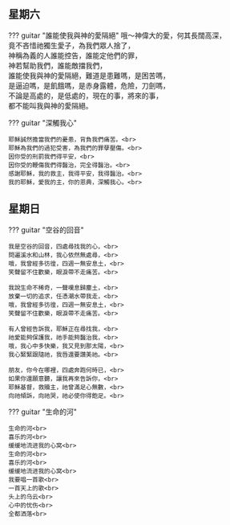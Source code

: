 

## 星期六

??? guitar "誰能使我與神的愛隔絕"
    哦～神偉大的愛，何其長闊高深，<br>
    竟不吝惜祂獨生愛子，為我們眾人捨了，<br>
    神稱為義的人誰能控告，誰能定他們的罪，<br>
    神若幫助我們，誰能敵擋我們，<br>
    誰能使我與神的愛隔絕，難道是患難嗎，是困苦嗎，<br>
    是逼迫嗎，是飢餓嗎，是赤身露體，危險，刀劍嗎，<br>
    不論是高處的，是低處的，現在的事，將來的事，<br>
    都不能叫我與神的愛隔絕。<br>

??? guitar "深觸我心"

    耶穌誠然擔當我們的憂患，背負我們痛苦。<br>
    耶穌為我們的過犯受害，為我們的罪孽壓傷。<br>
    因你受的刑罰我們得平安，<br>
    因你受的鞭傷我們得醫治，完全得醫治。<br>
    感謝耶穌，我的救主，我得平安，我得醫治。<br>
    我的耶穌，愛我的主，你的恩典，深觸我心。<br>

## 星期日

??? guitar "空谷的回音"

    我是空谷的回音，四處尋找我的心，<br>
    問遍溪水和山林，我心依然無處尋，<br>
    哦，我曾經多彷徨，四週一無安息土，<br>
    笑聲留不住歡樂，眼淚帶不走痛苦。<br>
    
    我說生命不稀奇，一聲嘆息歸塵土，<br>
    放棄一切的追求，任憑潮水帶我走，<br>
    哦，我曾經多彷徨，四週一無安息土，<br>
    笑聲留不住歡樂，眼淚帶不走痛苦。<br>
    
    有人曾經告訴我，耶穌正在尋找我，<br>
    祂愛能夠保護我，祂手能夠醫治我，<br>
    哦，我心中多快樂，我又見到那太陽，<br>
    我心緊緊跟隨祂，我唇還要讚美祂。<br>
    
    朋友，你今在哪裡，四處奔跑何時已，<br>
    如果你還願意聽，讓我再來告訴你，<br>
    耶穌基督，救贖主，祂曾滿足心無數，<br>
    向祂傾訴，向祂哭，祂必使你得飽足。<br>


??? guitar "生命的河"

    生命的河<br>
    喜乐的河<br>
    缓缓地流进我的心窝<br>
    生命的河<br>
    喜乐的河<br>
    缓缓地流进我的心窝<br>
    我要唱一首歌<br>
    一首天上的歌<br>
    头上的乌云<br>
    心中的忧伤<br>
    全都洒落<br>

